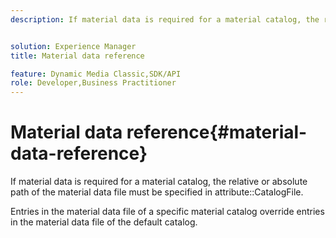 ```yaml
---
description: If material data is required for a material catalog, the relative or absolute path of the material data file must be specified in attribute CatalogFile.


solution: Experience Manager
title: Material data reference

feature: Dynamic Media Classic,SDK/API
role: Developer,Business Practitioner
---
```


# Material data reference{#material-data-reference}

If material data is required for a material catalog, the relative or absolute path of the material data file must be specified in attribute::CatalogFile.

Entries in the material data file of a specific material catalog override entries in the material data file of the default catalog. 

